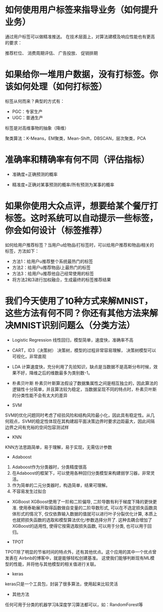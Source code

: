 # 如何使用用户标签来指导业务（如何提升业务）

通过用户标签可以做精准推送。
在技术层面上，对算法建模及响应性能也有更高的要求：

推荐栏位、
消费周期评估、
广告投放、
促销排期


# 如果给你一堆用户数据，没有打标签。你该如何处理（如何打标签）

标签从何而来？典型的方式有：

* PGC：专家生产
* UGC：普通生产

标签是对高维事物的抽象（降维）

聚类算法：K-Means，EM聚类，Mean-Shift，DBSCAN，层次聚类，PCA

# 准确率和精确率有何不同（评估指标）

* 准确度=正确预测的概率

* 精准度=正确对某事预测的概率/所有预测为某事的概率

# 如果你使用大众点评，想要给某个餐厅打标签。这时系统可以自动提示一些标签，你会如何设计（标签推荐）
如何给用户推荐标签？当用户u给物品i打标签时，可以给用户推荐和物品i相关的标签，方法如下：
* 方法1：给用户u推荐整个系统最热门的标签
* 方法2：给用户u推荐物品i上最热门的标签
* 方法3：给用户u推荐他自己经常使用的标签
* 将方法2和3进行加权融合，生成最终的标签推荐结果


# 我们今天使用了10种方式来解MNIST，这些方法有何不同？你还有其他方法来解决MNIST识别问题么（分类方法）

* Logistic Regression
线性回归，模型简单，速度快，准确率不高

* CART，ID3（决策树）
决策树，模型的过程非常容易理解，
决策树模型可以可视化，非常直观

* LDA
计算速度快，充分利用了先验知识，缺点是当数据不是高斯分布时候，效果不好，降维之后的维数最多为类别数-1。

* 朴素贝叶斯
朴素贝叶斯算法假设了数据集属性之间是相互独立的，因此算法的逻辑性十分简单，并且算法较为稳定，当数据呈现不同的特点时，朴素贝叶斯的分类性能不会有太大的差异

* SVM

SVM的优化问题同时考虑了经验风险和结构风险最小化，因此具有稳定性。从几何观点，SVM的稳定性体现在其构建超平面决策边界时要求边距最大，因此间隔边界之间有充裕的空间包容测试样

* KNN

KNN方法思路简单，易于理解，易于实现，无需估计参数

* Adaboost

1. Adaboost作为分类器时，分类精度很高
2. 在Adaboost的框架下，可以使用各种回归分类模型来构建弱学习器，非常灵活。
3. 作为简单的二元分类器时，构造简单，结果可理解。
4. 不容易发生过拟合

* XGBoost
XGBoost使用了一阶和二阶偏导, 二阶导数有利于梯度下降的更快更准. 使用泰勒展开取得函数做自变量的二阶导数形式, 可以在不选定损失函数具体形式的情况下, 仅仅依靠输入数据的值就可以进行叶子分裂优化计算, 本质上也就把损失函数的选取和模型算法优化/参数选择分开了. 这种去耦合增加了XGBoost的适用性, 使得它按需选取损失函数, 可以用于分类, 也可以用于回归。

* TPOT

TPOT除了明显的节省时间的特点外，还有其他优点。这个应用的其中一个优点曾发表在 Airbnb的博客中，就是能够轻松创建基准。 这使我们能够判断现有ML模型的性能，并将他与其他模型的相关值进行关联。

* keras

keras只是一个工具包，封装了很多算法，使用起来比较灵活

* 其他方法

任何可用于分类的机器学习&深度学习算法都可以，如：RandomForest等

